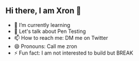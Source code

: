 ## Hi there, I am Xron 👋

<!--
**XronTrix10/XronTrix10** is a ✨ _special_ ✨ repository because its `README.md` (this file) appears on your GitHub profile.

Here are some ideas to get you started:


- 🔭 I’m currently working on ...

- 👯 I’m looking to collaborate on ...
- 🤔 I’m looking for help with ...

-->
- 🌱 I’m currently learning 
- 💬 Let's talk about Pen Testing
- 📫 How to reach me: DM me on Twitter
- 😄 Pronouns: Call me zron
- ⚡ Fun fact: I am not interested to build but BREAK

